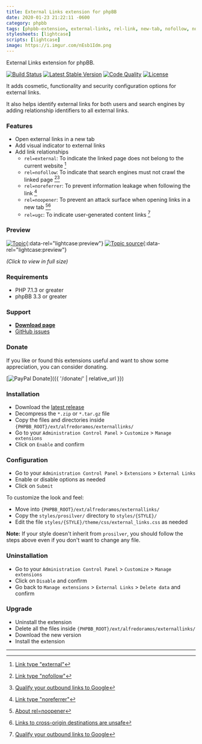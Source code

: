 ```yaml
---
title: External Links extension for phpBB
date: 2020-01-23 21:22:11 -0600
category: phpbb
tags: [phpbb-extension, external-links, rel-link, new-tab, nofollow, noreferrer, noopener, ugc]
stylesheets: [lightcase]
scripts: [lightcase]
image: https://i.imgur.com/nEsb1Idm.png
---
```

External Links extension for phpBB.

[![Build Status](https://img.shields.io/travis/com/AlfredoRamos/phpbb-ext-external-links.svg?style=flat-square)](https://travis-ci.com/AlfredoRamos/phpbb-ext-external-links)
[![Latest Stable Version](https://img.shields.io/github/tag/AlfredoRamos/phpbb-ext-external-links.svg?label=stable&style=flat-square)](https://github.com/AlfredoRamos/phpbb-ext-external-links/releases)
[![Code Quality](https://img.shields.io/codacy/grade/03ef9db9fa1d4f87a7d369f926e3b094.svg?style=flat-square)](https://app.codacy.com/app/AlfredoRamos/phpbb-ext-external-links)
[![License](https://img.shields.io/github/license/AlfredoRamos/phpbb-ext-external-links.svg?style=flat-square)](https://raw.githubusercontent.com/AlfredoRamos/phpbb-ext-external-links/master/license.txt)

It adds cosmetic, functionality and security configuration options for external links.

It also helps identify external links for both users and search engines by adding relationship identifiers to all external links.

<!-- more -->
### Features

- Open external links in a new tab
- Add visual indicator to external links
- Add link relationships
	- `rel=external`: To indicate the linked page does not belong to the current website [^1]
	- `rel=nofollow`: To indicate that search engines must not crawl the linked page [^2][^3]
	- `rel=noreferrer`: To prevent information leakage when following the link [^4]
	- `rel=noopener`: To prevent an attack surface when opening links in a new tab [^5][^6]
	- `rel=ugc`: To indicate user-generated content links [^3]

### Preview

[![Topic](https://i.imgur.com/R008Ifeb.png)](https://i.imgur.com/R008Ife.png){:data-rel="lightcase:preview"}
[![Topic source](https://i.imgur.com/nEsb1Idb.png)](https://i.imgur.com/nEsb1Id.png){:data-rel="lightcase:preview"}

*(Click to view in full size)*

### Requirements

- PHP 7.1.3 or greater
- phpBB 3.3 or greater

### Support

- [**Download page**](https://www.phpbb.com/community/viewtopic.php?t=2538091)
- [GitHub issues](https://github.com/AlfredoRamos/phpbb-ext-external-links/issues)

### Donate

If you like or found this extensions useful and want to show some appreciation, you can consider donating.

[![PayPal Donate](https://www.paypalobjects.com/en_US/i/btn/btn_donateCC_LG.gif)]({{ '/donate/' | relative_url }})

### Installation

- Download the [latest release](https://github.com/AlfredoRamos/phpbb-ext-external-links/releases)
- Decompress the `*.zip` or `*.tar.gz` file
- Copy the files and directories inside `{PHPBB_ROOT}/ext/alfredoramos/externallinks/`
- Go to your `Administration Control Panel` > `Customize` > `Manage extensions`
- Click on `Enable` and confirm

### Configuration

- Go to your `Administration Control Panel` > `Extensions` > `External Links`
- Enable or disable options as needed
- Click on `Submit`

To customize the look and feel:

- Move into `{PHPBB_ROOT}/ext/alfredoramos/externallinks/`
- Copy the `styles/prosilver/` directory to `styles/{STYLE}/`
- Edit the file `styles/{STYLE}/theme/css/external_links.css` as needed

**Note:** If your style doesn't inherit from `prosilver`, you should follow the steps above even if you don't want to change any file.

### Uninstallation

- Go to your `Administration Control Panel` > `Customize` > `Manage extensions`
- Click on `Disable` and confirm
- Go back to `Manage extensions` > `External Links` > `Delete data` and confirm

### Upgrade

- Uninstall the extension
- Delete all the files inside `{PHPBB_ROOT}/ext/alfredoramos/externallinks/`
- Download the new version
- Install the extension

___
[^1]: [Link type "external"](https://html.spec.whatwg.org/multipage/links.html#link-type-external)
[^2]: [Link type "nofollow"](https://html.spec.whatwg.org/multipage/links.html#link-type-nofollow)
[^3]: [Qualify your outbound links to Google](https://support.google.com/webmasters/answer/96569)
[^4]: [Link type "noreferrer"](https://html.spec.whatwg.org/multipage/links.html#link-type-noreferrer)
[^5]: [About rel=noopener](https://mathiasbynens.github.io/rel-noopener/)
[^6]: [Links to cross-origin destinations are unsafe](https://developers.google.com/web/tools/lighthouse/audits/noopener)
